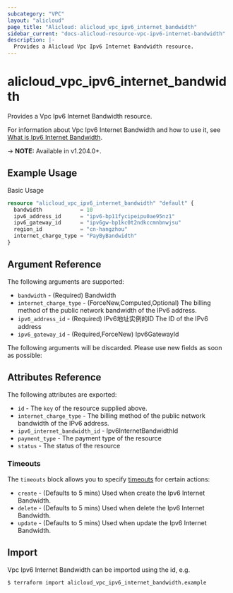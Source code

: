 ```yaml
---
subcategory: "VPC"
layout: "alicloud"
page_title: "Alicloud: alicloud_vpc_ipv6_internet_bandwidth"
sidebar_current: "docs-alicloud-resource-vpc-ipv6-internet-bandwidth"
description: |-
  Provides a Alicloud Vpc Ipv6 Internet Bandwidth resource.
---
```


# alicloud_vpc_ipv6_internet_bandwidth

Provides a Vpc Ipv6 Internet Bandwidth resource.

For information about Vpc Ipv6 Internet Bandwidth and how to use it, see [What is Ipv6 Internet Bandwidth](https://www.alibabacloud.com/help/en/).

-> **NOTE:** Available in v1.204.0+.

## Example Usage

Basic Usage

```terraform
resource "alicloud_vpc_ipv6_internet_bandwidth" "default" {
  bandwidth            = 10
  ipv6_address_id      = "ipv6-bp11fycipeipu0ae95nz1"
  ipv6_gateway_id      = "ipv6gw-bp1kc0t2ndkccmnbnwjsu"
  region_id            = "cn-hangzhou"
  internet_charge_type = "PayByBandwidth"
}
```

## Argument Reference

The following arguments are supported:
* `bandwidth` - (Required) Bandwidth
* `internet_charge_type` - (ForceNew,Computed,Optional) The billing method of the public network bandwidth of the IPv6 address.
* `ipv6_address_id` - (Required) IPv6地址实例的ID The ID of the IPv6 address
* `ipv6_gateway_id` - (Required,ForceNew) Ipv6GatewayId

The following arguments will be discarded. Please use new fields as soon as possible:



## Attributes Reference

The following attributes are exported:
* `id` - The `key` of the resource supplied above.
* `internet_charge_type` - The billing method of the public network bandwidth of the IPv6 address.
* `ipv6_internet_bandwidth_id` - Ipv6InternetBandwidthId
* `payment_type` - The payment type of the resource
* `status` - The status of the resource

### Timeouts

The `timeouts` block allows you to specify [timeouts](https://www.terraform.io/docs/configuration-0-11/resources.html#timeouts) for certain actions:
* `create` - (Defaults to 5 mins) Used when create the Ipv6 Internet Bandwidth.
* `delete` - (Defaults to 5 mins) Used when delete the Ipv6 Internet Bandwidth.
* `update` - (Defaults to 5 mins) Used when update the Ipv6 Internet Bandwidth.

## Import

Vpc Ipv6 Internet Bandwidth can be imported using the id, e.g.

```shell
$ terraform import alicloud_vpc_ipv6_internet_bandwidth.example 
```